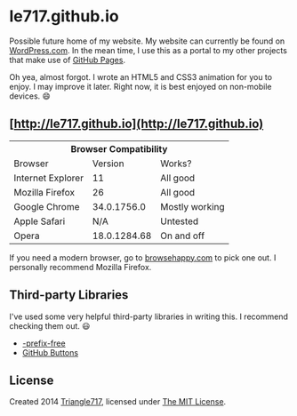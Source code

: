 # le717.github.io #

Possible future home of my website. My website can currently be found on [WordPress.com](http://Triangle717.WordPress.com). In the mean time, I use this as a portal to my other projects that make use of [GitHub Pages](http://pages.github.com).

Oh yea, almost forgot. I wrote an HTML5 and CSS3 animation for you to enjoy. I may improve it later. Right now, it is best enjoyed on non-mobile devices. :smile:

## [http://le717.github.io](http://le717.github.io) ##

<table>
<tr>
<th colspan="3">Browser Compatibility</th>
</tr>
<tr>
<td>Browser</td>
<td>Version</td>
<td>Works?</td>
</tr>
<td>Internet Explorer</td>
<td>11</td>
<td>All good</td>
</tr>
<tr>
<td>Mozilla Firefox</td>
<td>26</td>
<td>All good</td>
</tr>
<tr>
<td>Google Chrome</td>
<td>34.0.1756.0</td>
<td>Mostly working</td>
</tr>
<tr>
<td>Apple Safari</td>
<td>N/A</td>
<td>Untested</td>
</tr>
<tr>
<td>Opera</td>
<td>18.0.1284.68</td>
<td>On and off</td>
</tr>
</table>

If you need a modern browser, go to [browsehappy.com](http://browsehappy.com/) to pick one out. I personally recommend Mozilla Firefox.

## Third-party Libraries ##

I've used some very helpful third-party libraries in writing this. I recommend checking them out. :smiley:

* [-prefix-free](http://leaverou.github.io/prefixfree/)
* [GitHub Buttons](http://ghbtns.com/)

## License ##

Created 2014 [Triangle717](http://Triangle717.WordPress.com/), licensed under [The MIT License](http://opensource.org/licenses/MIT).
